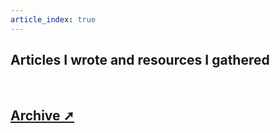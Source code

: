 ```yaml
---
article_index: true
---
```


## Articles I wrote and resources I gathered

\
<ArticleIndex />

## [Archive ➚](https://vlad.nastasiu.com/archive/)
